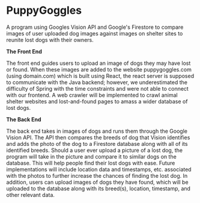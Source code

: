 # PuppyGoggles
A program using Googles Vision API and Google's Firestore to compare images of user uploaded dog images against images on shelter sites to reunite lost dogs with their owners.

**The Front End**

The front end guides users to upload an image of dogs they may have lost or found. When these images are added to the website puppygoggles.com (using domain.com)
which is built using React, the react server is supposed to communicate with the Java backend; however, we underestimated the difficulty of Spring with the time constraints and were not able
to connect with our frontend. 
A web crawler will be implemented to crawl animal shelter websites and lost-and-found pages to amass a wider database of lost dogs.

**The Back End**

The back end takes in images of dogs and runs them through the Google Vision API. The API then compares the breeds of dog that Vision identifies and adds
the photo of the dog to a Firestore database along with all of its identified breeds. Should a user ever upload a picture of a lost dog, the
program will take in the picture and compare it to similar dogs on the database. This will help people find their lost dogs with ease. Future implementations will include location data and timestamps, etc. associated with the photos to further increase the chances of finding the lost dog. In addition, users can upload images of dogs they have found, which will be uploaded to the database along with its breed(s), location, timestamp, and other relevant data.

